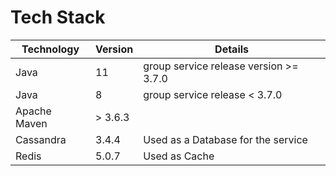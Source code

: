 # Tech Stack



| Technology   | Version | Details                                |
| ------------ | ------- | -------------------------------------- |
| Java         | 11      | group service release version >= 3.7.0 |
| Java         | 8       | group service release < 3.7.0          |
| Apache Maven | > 3.6.3 |                                        |
| Cassandra    | 3.4.4   | Used as a Database for the service     |
| Redis        | 5.0.7   | Used as Cache                          |
